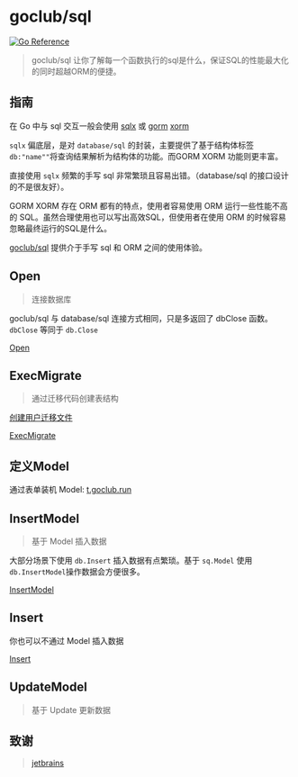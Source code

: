 # goclub/sql
[![Go Reference](https://pkg.go.dev/badge/github.com/goclub/sql.svg)](https://pkg.go.dev/github.com/goclub/sql)


> goclub/sql 让你了解每一个函数执行的sql是什么，保证SQL的性能最大化的同时超越ORM的便捷。

## 指南

在 Go 中与 sql 交互一般会使用 [sqlx](https://github.com/jmoiron/sqlx) 或 [gorm](http://gorm.io/) [xorm](https://xorm.io/zh/)

`sqlx` 偏底层，是对 `database/sql` 的封装，主要提供了基于结构体标签 `db:"name""`将查询结果解析为结构体的功能。而GORM XORM 功能则更丰富。

直接使用 `sqlx` 频繁的手写 sql 非常繁琐且容易出错。（database/sql 的接口设计的不是很友好）。

GORM XORM 存在 ORM 都有的特点，使用者容易使用 ORM 运行一些性能不高的 SQL。虽然合理使用也可以写出高效SQL，但使用者在使用 ORM 的时候容易忽略最终运行的SQL是什么。

[goclub/sql](https://github.com/goclub/sql) 提供介于手写 sql 和 ORM 之间的使用体验。


## Open

> 连接数据库

goclub/sql 与 database/sql 连接方式相同，只是多返回了 dbClose 函数。 `dbClose` 等同于 `db.Close`

[Open](./example/internal/connect/main.go?embed)


## ExecMigrate

> 通过迁移代码创建表结构 

[创建用户迁移文件](./example/internal/migrate/migrate/20201004160444_user.go?embed)

[ExecMigrate](./example/internal/migrate/main.go?embed)

## 定义Model

通过表单装机 Model: [t.goclub.run](https://t.goclub.run/?kind=model)

## InsertModel

> 基于 Model 插入数据

大部分场景下使用 `db.Insert` 插入数据有点繁琐。基于 `sq.Model` 使用 `db.InsertModel`操作数据会方便很多。

[InsertModel](./example/internal/insert_model/main.go?embed)

## Insert

你也可以不通过 Model 插入数据

[Insert](./example/internal/insert/main.go?embed)


## UpdateModel

> 基于 Update 更新数据


## 致谢

> [jetbrains](https://jb.gg/OpenSource)

